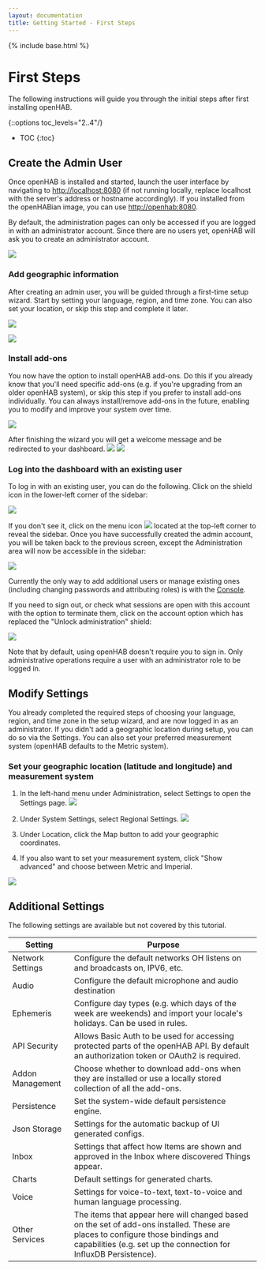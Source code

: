 ```yaml
---
layout: documentation
title: Getting Started - First Steps
---
```


{% include base.html %}

# First Steps

The following instructions will guide you through the initial steps after first installing openHAB.

{::options toc_levels="2..4"/}

- TOC
{:toc}

## Create the Admin User
Once openHAB is installed and started, launch the user interface by navigating to [http://localhost:8080]() (if not running locally, replace localhost with the server's address or hostname accordingly).
If you installed from the openHABian image, you can use [http://openhab:8080]().

By default, the administration pages can only be accessed if you are logged in with an administrator account.
Since there are no users yet, openHAB will ask you to create an administrator account.

![](images/create_user.png)

### Add geographic information

After creating an admin user, you will be guided through a first-time setup wizard. Start by setting your language, region, and time zone. You can also set your location, or skip this step and complete it later.

![](images/wizard_geo.png)

![](images/wizard_location.png)

### Install add-ons

You now have the option to install openHAB add-ons. Do this if you already know that you'll need specific add-ons (e.g. if you're upgrading from an older openHAB system), or skip this step if you prefer to install add-ons individually. You can always install/remove add-ons in the future, enabling you to modify and improve your system over time.

![](images/wizard_addons.png)

After finishing the wizard you will get a welcome message and be redirected to your dashboard.
![](images/wizard_welcome.png)
![](images/welcome_page.png)

### Log into the dashboard with an existing user

To log in with an existing user, you can do the following.
Click on the shield icon in the lower-left corner of the sidebar:

![](images/shield.png)

If you don't see it, click on the menu icon ![](menu_icon.png) located at the top-left corner to reveal the sidebar.
Once you have successfully created the admin account, you will be taken back to the previous screen, except the Administration area will now be accessible in the sidebar:

![](images/administrator.png)

Currently the only way to add additional users or manage existing ones (including changing passwords and attributing roles) is with the [Console]({{base}}/administration/console.html).

If you need to sign out, or check what sessions are open with this account with the option to terminate them, click on the account option which has replaced the "Unlock administration" shield:

![](images/account_option.png)

Note that by default, using openHAB doesn't require you to sign in.
Only administrative operations require a user with an administrator role to be logged in.

## Modify Settings

You already completed the required steps of choosing your language, region, and time zone in the setup wizard, and are now logged in as an administrator. If you didn't add a geographic location during setup, you can do so via the Settings. You can also set your preferred measurement system (openHAB defaults to the Metric system).

### Set your geographic location (latitude and longitude) and measurement system

1. In the left-hand menu under Administration, select Settings to open the Settings page.
![](images/initial_settings.png)

2. Under System Settings, select Regional Settings.
![](images/regional_settings.png)

3. Under Location, click the Map button to add your geographic coordinates.

4. If you also want to set your measurement system, click "Show advanced" and choose between Metric and Imperial.

![](images/units_settings.png)

## Additional Settings
The following settings are available but not covered by this tutorial.

Setting | Purpose
-|-
Network Settings | Configure the default networks OH listens on and broadcasts on, IPV6, etc.
Audio | Configure the default microphone and audio destination
Ephemeris | Configure day types (e.g. which days of the week are weekends) and import your locale's holidays. Can be used in rules.
API Security | Allows Basic Auth to be used for accessing protected parts of the openHAB API. By default an authorization token or OAuth2 is required.
Addon Management | Choose whether to download add-ons when they are installed or use a locally stored collection of all the add-ons.
Persistence | Set the system-wide default persistence engine.
Json Storage | Settings for the automatic backup of UI generated configs.
Inbox | Settings that affect how Items are shown and approved in the Inbox where discovered Things appear.
Charts | Default settings for generated charts.
Voice | Settings for voice-to-text, text-to-voice and human language processing.
Other Services | The items that appear here will changed based on the set of add-ons installed. These are places to configure those bindings and capabilities (e.g. set up the connection for InfluxDB Persistence).

